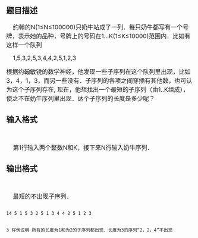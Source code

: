 ## 题目描述

<div>
 <span style="font-size: medium">    约翰的N(1≤N≤100000)只奶牛站成了一列．每只奶牛都写有一个号牌，表示她的品种，号牌上的号码在1…K(1≤K≤10000)范围内．比如有这样一个队列</span>
</div>
<div>
 <span style="font-size: medium">    1,5,3,2,5,3,4,4,2,5,1,2,3</span>
</div>
<div>
 <span style="font-size: medium">根据约翰敏锐的数学神经，他发现一些子序列在这个队列里出现，比如3，4，1，3，而另一些没有．子序列的各项之间穿插有其他数，也可认为这个子序列存在, 现在，他想找出一个最短的子序列（由1..K组成），使之不在奶牛序列里出现．达个子序列的长度是多少呢？</span>
</div>

## 输入格式

<div>
  
</div>
<div>
 <span style="font-size: medium">    第1行输入两个整数N和K，接下来N行输入奶牛序列．</span>
</div>

## 输出格式

<div>
  
</div>
<div>
 <span style="font-size: medium">    最短的不出现子序列．</span>
</div>

```input1
14 5 1 5 3 2 5 1 3 4 4 2 5 1 2 3
```
```output1
3 样例说明 所有的长度为1和为2的子序列都出现．长度为3的序列“2，2，4”不出现
```
